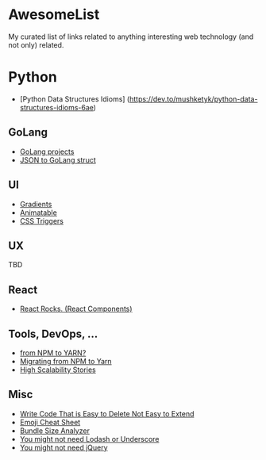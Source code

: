 # AwesomeList
My curated list of links related to anything interesting web technology (and not only) related.

# Python
- [Python Data Structures Idioms] (https://dev.to/mushketyk/python-data-structures-idioms-6ae)

## GoLang
- [GoLang projects](https://github.com/golang/go/wiki/projects)
- [JSON to GoLang struct](https://mholt.github.io/json-to-go/)

## UI
- [Gradients](https://webkul.github.io/coolhue/)
- [Animatable](http://leaverou.github.io/animatable/#)
- [CSS Triggers](https://csstriggers.com/)

## UX
TBD

## React
- [React Rocks. (React Components)](https://react.rocks/)

## Tools, DevOps, ...
- [from NPM to YARN?](http://www.blog.distelli.com/single-post/2016/12/14/Why-we-switched-from-NPM-to-Yarn)
- [Migrating from NPM to Yarn](https://yarnpkg.com/lang/en/docs/migrating-from-npm/)
- [High Scalability Stories](http://highscalability.com/all-time-favorites/)

## Misc
- [Write Code That is Easy to Delete Not Easy to Extend](http://programmingisterrible.com/post/139222674273/write-code-that-is-easy-to-delete-not-easy-to)
- [Emoji Cheat Sheet](https://www.webpagefx.com/tools/emoji-cheat-sheet/)
- [Bundle Size Analyzer](https://bundlephobia.com/)
- [You might not need Lodash or Underscore](https://www.reindex.io/blog/you-might-not-need-underscore/)
- [You might not need jQuery](http://youmightnotneedjquery.com/)
